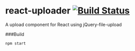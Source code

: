 # react-uploader [![Build Status](https://travis-ci.org/WJsjtu/react-uploader.svg?branch=master)](https://travis-ci.org/WJsjtu/react-datepicker)
A upload component for React using jQuery-file-upload

###Build

`npm start`